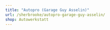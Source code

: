 ```yaml
---
title: "Autopro (Garage Guy Asselin)"
url: /sherbrooke/autopro-garage-guy-asselin/
shop: Autowerkstatt
---
```

